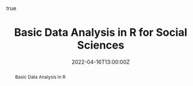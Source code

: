 ---
abstract: Basic Data Analysis in R

address:
  city:
  country:

all_day: true
authors: []
date: "2022-04-16T13:00:00Z"
date_end: "2022-07-01T15:00:00Z"
event: "Basic Data Analysis in R for Social Sciences"
event_url:
featured: true
image:
  caption:
  focal_point: Right

location: online
math: true

publishDate: "2022-04-14T00:00:00Z"
slides: []
summary: <a href="https://uni-tuebingen.de/studium/studienangebot/ueberfachliche-kompetenzen/transdisciplinary-course-program/" target="_blank" rel="noopener noreferrer">"Transdisciplinary Course Program" at the University of T&#252;bingen</a>
tags: []
title: "Basic Data Analysis in R for Social Sciences"
url_code: ""
url_pdf: ""
url_slides:
url_video: ""
---